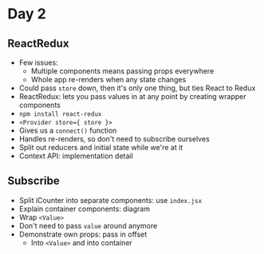 # Day 2

## ReactRedux
- Few issues:
    - Multiple components means passing props everywhere
    - Whole app re-renders when any state changes
- Could pass `store` down, then it's only one thing, but ties React to Redux
- ReactRedux: lets you pass values in at any point by creating wrapper components
- `npm install react-redux`
- `<Provider store={ store }>`
- Gives us a `connect()` function
- Handles re-renders, so don't need to subscribe ourselves
- Split out reducers and initial state while we're at it
- Context API: implementation detail

## Subscribe
- Split iCounter into separate components: use `index.jsx`
- Explain container components: diagram
- Wrap `<Value>`
- Don't need to pass `value` around anymore
- Demonstrate own props: pass in offset
    - Into `<Value>` and into container
